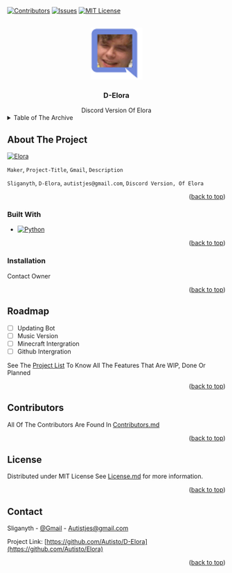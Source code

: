 <a name="readme-top"></a>

[![Contributors][contributors-shield]][contributors-url]
[![Issues][issues-shield]][issues-url]
[![MIT License][license-shield]][license-url]

<br />
<div align="center">
  <a href="https://github.com/Autisto">
    <img src="https://github.com/Autisto/D-Elora/blob/main/Images/logo.png" alt="Logo" width="120" height="120">
  </a>

<h3 align="center">D-Elora</h3>
Discord Version Of Elora
</div>

<details>
  <summary>Table of The Archive</summary>
  <ol>
    <li>
      <a href="#about-the-project">About The Project</a>
      <ul>
        <li><a href="#built-with">Built With</a></li>
      </ul>
    </li>
    <li>
      <a href="#getting-started">Installation</a>
    </li>
    <li><a href="#roadmap">Roadmap</a></li>
    <li><a href="#contributors">Contributors</a></li>
    <li><a href="#license">License</a></li>
    <li><a href="#contact">Contact</a></li>
  </ol>
</details>



<!-- ABOUT THE PROJECT -->
## About The Project

[![Elora][product-screenshot]](https://github.com/Autisto/D-Elora)

`Maker`, `Project-Title`, `Gmail`, `Description`

`Sliganyth`, `D-Elora`, `autistjes@gmail.com`, `Discord Version, Of Elora`

<p align="right">(<a href="#readme-top">back to top</a>)</p>


### Built With

* [![Python][python]][py-url]

<p align="right">(<a href="#readme-top">back to top</a>)</p>

### Installation

Contact Owner

<p align="right">(<a href="#readme-top">back to top</a>)</p>


<!-- ROADMAP -->
## Roadmap

- [ ] Updating Bot
- [ ] Music Version
- [ ] Minecraft Intergration
- [ ] Github Intergration

See The [Project List](https://github.com/orgs/Autisto/projects/4) To Know All The Features That Are WIP, Done Or Planned

<p align="right">(<a href="#readme-top">back to top</a>)</p>

## Contributors

All Of The Contributors Are Found In <a href="https://github.com/Autisto/D-Elora/blob/main/CONTRIBUTORS.md" target="_blank">Contributors.md</a>

<p align="right">(<a href="#readme-top">back to top</a>)</p>

## License

Distributed under MIT License See <a href="https://github.com/Autisto/D-Elora/blob/main/LICENSE.md" target="_blank">License.md</a> for more information.

<p align="right">(<a href="#readme-top">back to top</a>)</p>



## Contact

Sliganyth - [@Gmail](Autistjes@gmail.com) - Autistjes@gmail.com

Project Link: [https://github.com/Autisto/D-Elora](https://github.com/Autisto/Elora)

<p align="right">(<a href="#readme-top">back to top</a>)</p>




[contributors-shield]: https://img.shields.io/github/contributors/Autisto/D-Elora.svg?style=for-the-badge
[contributors-url]: https://github.com/Autisto/D-Elora/blob/main/CONTRIBUTORS.md
[issues-shield]: https://img.shields.io/github/issues/Autisto/D-Elora.svg?style=for-the-badge
[issues-url]: https://github.com/Autisto/D-Elora/issues
[license-shield]: https://img.shields.io/github/license/Autisto/D-Elora.svg?style=for-the-badge
[license-url]: https://github.com/Autisto/D-Elora/blob/main/LICENSE.md
[product-screenshot]: https://github.com/Autisto/D-Elora/main/Images/screenshot.png
[Python]: https://img.shields.io/badge/python-3670A0?style=for-the-badge&logo=python&logoColor=ffdd54
[py-url]: https://www.python.org
